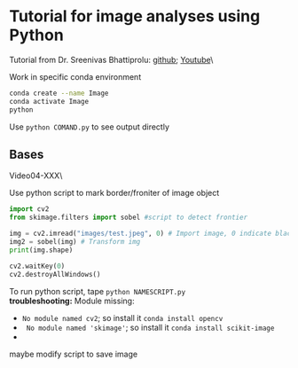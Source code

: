 # Tutorial for image analyses using Python #
Tutorial from Dr. Sreenivas Bhattiprolu: [github](https://github.com/bnsreenu/python_for_microscopists); [Youtube](https://www.youtube.com/watch?v=_xIcIrdIqlA&list=PLZsOBAyNTZwYHBIlu_PUO19M7aHMgwBJr)\

Work in specific conda environment
```bash
conda create --name Image
conda activate Image
python
```
Use `python COMAND.py` to see output directly

## Bases ##
Video04-XXX\

Use python script to mark border/froniter of image object
```python
import cv2
from skimage.filters import sobel #script to detect frontier

img = cv2.imread("images/test.jpeg", 0) # Import image, 0 indicate black/white ie. 2D
img2 = sobel(img) # Transform img
print(img.shape)

cv2.waitKey(0)
cv2.destroyAllWindows()
```
To run python script, tape `python NAMESCRIPT.py`\
**troubleshooting:** Module missing:
- `No module named cv2`; so install it `conda install opencv`
- ` No module named 'skimage'`; so install it `conda install scikit-image`
- 

maybe modify script to save image
